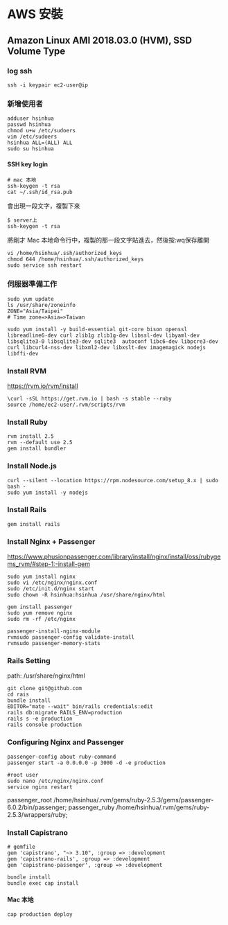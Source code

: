 # AWS 安裝

## Amazon Linux AMI 2018.03.0 (HVM), SSD Volume Type

### log ssh
	ssh -i keypair ec2-user@ip

### 新增使用者
	adduser hsinhua
	passwd hsinhua
	chmod u+w /etc/sudoers
	vim /etc/sudoers
	hsinhua ALL=(ALL) ALL
	sudo su hsinhua


#### SSH key login
	# mac 本地
	ssh-keygen -t rsa
	cat ~/.ssh/id_rsa.pub

會出現一段文字，複製下來

	$ server上
	ssh-keygen -t rsa

將剛才 Mac 本地命令行中，複製的那一段文字貼進去，然後按:wq保存離開

	vi /home/hsinhua/.ssh/authorized_keys
	chmod 644 /home/hsinhua/.ssh/authorized_keys
	sudo service ssh restart

### 伺服器準備工作
	sudo yum update
	ls /usr/share/zoneinfo
	ZONE="Asia/Taipei"
	# Time zone=>Asia=>Taiwan

	sudo yum install -y build-essential git-core bison openssl libreadline6-dev curl zlib1g zlib1g-dev libssl-dev libyaml-dev libsqlite3-0 libsqlite3-dev sqlite3  autoconf libc6-dev libpcre3-dev curl libcurl4-nss-dev libxml2-dev libxslt-dev imagemagick nodejs libffi-dev

### Install RVM
https://rvm.io/rvm/install

	\curl -sSL https://get.rvm.io | bash -s stable --ruby
	source /home/ec2-user/.rvm/scripts/rvm

### Install Ruby
	rvm install 2.5
	rvm --default use 2.5
	gem install bundler

### Install Node.js
	curl --silent --location https://rpm.nodesource.com/setup_8.x | sudo bash -
	sudo yum install -y nodejs

### Install Rails
	gem install rails

### Install Nginx + Passenger
https://www.phusionpassenger.com/library/install/nginx/install/oss/rubygems_rvm/#step-1:-install-gem

	sudo yum install nginx
	sudo vi /etc/nginx/nginx.conf
	sudo /etc/init.d/nginx start
	sudo chown -R hsinhua:hsinhua /usr/share/nginx/html

	gem install passenger
	sudo yum remove nginx
	sudo rm -rf /etc/nginx

	passenger-install-nginx-module
	rvmsudo passenger-config validate-install
	rvmsudo passenger-memory-stats

### Rails Setting
path: /usr/share/nginx/html

	git clone git@github.com
	cd rais
	bundle install
	EDITOR="mate --wait" bin/rails credentials:edit
	rails db:migrate RAILS_ENV=production
	rails s -e production
	rails console production


### Configuring Nginx and Passenger
	passenger-config about ruby-command
	passenger start -a 0.0.0.0 -p 3000 -d -e production

	#root user
	sudo nano /etc/nginx/nginx.conf
	service nginx restart

passenger_root /home/hsinhua/.rvm/gems/ruby-2.5.3/gems/passenger-6.0.2/bin/passenger;
passenger_ruby /home/hsinhua/.rvm/gems/ruby-2.5.3/wrappers/ruby;

### Install Capistrano
	
	# gemfile
	gem 'capistrano', "~> 3.10", :group => :development
	gem 'capistrano-rails', :group => :development
	gem 'capistrano-passenger', :group => :development

	bundle install
	bundle exec cap install

	
#### Mac 本地 
	cap production deploy



